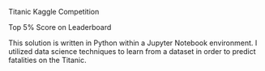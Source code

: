 Titanic Kaggle Competition

Top 5% Score on Leaderboard

This solution is written in Python within a Jupyter Notebook environment. I utilized data science techniques to learn from a dataset in order to predict fatalities on the Titanic.